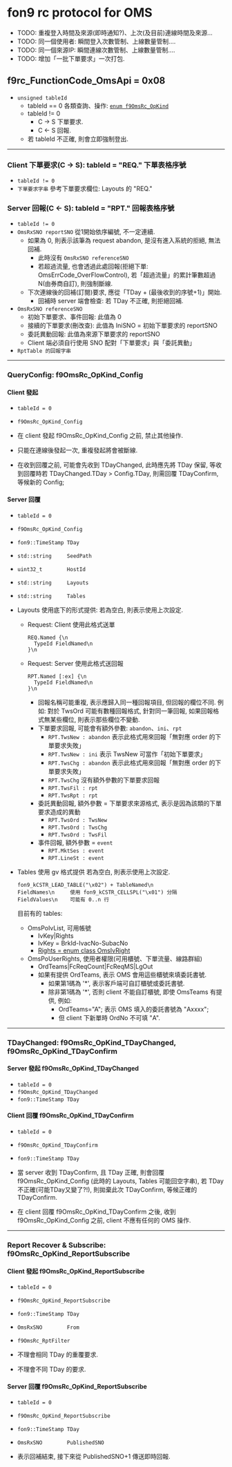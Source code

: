 ﻿fon9 rc protocol for OMS
========================

* TODO: 重複登入時間及來源(即時通知?)、上次(及目前)連線時間及來源...
* TODO: 同一個使用者: 瞬間登入次數管制、上線數量管制....
* TODO: 同一個來源IP: 瞬間連線次數管制、上線數量管制....
* TODO: 增加「一批下單要求」一次打包.


## f9rc_FunctionCode_OmsApi = 0x08
* `unsigned tableId`
  * tableId == 0 各類查詢、操作: [`enum f9OmsRc_OpKind`](OmsRc.h)
  * tableId != 0
    * C -> S 下單要求.
    * C <- S 回報.
  * 若 tableId 不正確, 則會立即強制登出.

---------------------------------------

### Client 下單要求(C -> S): tableId = "REQ." 下單表格序號
* `tableId != 0`
* `下單要求字串` 參考下單要求欄位: Layouts 的 "REQ."

### Server 回報(C <- S): tableId = "RPT." 回報表格序號
* `tableId != 0`
* `OmsRxSNO reportSNO`  從1開始依序編號, 不一定連續.
  * 如果為 0, 則表示該筆為 request abandon, 是沒有進入系統的拒絕, 無法回補.
    * 此時沒有 `OmsRxSNO referenceSNO`
    * 若超過流量, 也會透過此處回報(拒絕下單: OmsErrCode_OverFlowControl),
      若「超過流量」的累計筆數超過 N(由券商自訂), 則強制斷線.
  * 下次連線後的回補(訂閱)要求, 應從「TDay + (最後收到的序號+1)」開始.
    * 回補時 server 端會檢查: 若 TDay 不正確, 則拒絕回補.
* `OmsRxSNO referenceSNO`
  * 初始下單要求、事件回報: 此值為 0
  * 接續的下單要求(刪改查): 此值為 IniSNO = 初始下單要求的 reportSNO
  * 委託異動回報: 此值為來源下單要求的 reportSNO
  * Client 端必須自行使用 SNO 配對「下單要求」與「委託異動」
* `RptTable 的回報字串`

---------------------------------------

### QueryConfig: f9OmsRc_OpKind_Config
#### Client 發起
* `tableId = 0`
* `f9OmsRc_OpKind_Config`

* 在 client 發起 f9OmsRc_OpKind_Config 之前, 禁止其他操作.
* 只能在連線後發起一次, 重複發起將會被斷線.
* 在收到回覆之前, 可能會先收到 TDayChanged, 此時應先將 TDay 保留,
  等收到回覆時若 TDayChanged.TDay > Config.TDay, 則需回覆 TDayConfirm, 等候新的 Config;

#### Server 回覆
* `tableId = 0`
* `f9OmsRc_OpKind_Config`
* `fon9::TimeStamp TDay`
* `std::string     SeedPath`
* `uint32_t        HostId`
* `std::string     Layouts`
* `std::string     Tables`

* Layouts 使用底下的形式提供:
  若為空白, 則表示使用上次設定.
  * Request: Client 使用此格式送單
    ```
    REQ.Named {\n
      TypeId FieldNamed\n
    }\n
    ```
  * Request: Server 使用此格式送回報
    ```
    RPT.Named [:ex] {\n
      TypeId FieldNamed\n
    }\n
    ```
    * 回報名稱可能重複, 表示應歸入同一種回報項目, 但回報的欄位不同.
      例如: 對於 TwsOrd 可能有數種回報格式, 針對同一筆回報,
           如果回報格式無某些欄位, 則表示那些欄位不變動.
    * 下單要求回報, 可能會有額外參數: `abandon`、`ini`、`rpt`
      * `RPT.TwsNew : abandon`   表示此格式用來回報「無對應 order 的下單要求失敗」
      * `RPT.TwsNew : ini`       表示 TwsNew 可當作「初始下單要求」
      * `RPT.TwsChg : abandon`   表示此格式用來回報「無對應 order 的下單要求失敗」
      * `RPT.TwsChg`             沒有額外參數的下單要求回報
      * `RPT.TwsFil : rpt`
      * `RPT.TwsRpt : rpt`
    * 委託異動回報, 額外參數 = 下單要求來源格式, 表示是因為該類的下單要求造成的異動
      * `RPT.TwsOrd : TwsNew`
      * `RPT.TwsOrd : TwsChg`
      * `RPT.TwsOrd : TwsFil`
    * 事件回報, 額外參數 = `event`
      * `RPT.MktSes : event`
      * `RPT.LineSt : event`

* Tables 使用 gv 格式提供
  若為空白, 則表示使用上次設定.
  ```
  fon9_kCSTR_LEAD_TABLE("\x02") + TableNamed\n
  FieldNames\n     使用 fon9_kCSTR_CELLSPL("\x01") 分隔
  FieldValues\n    可能有 0..n 行
  ```
  目前有的 tables:
  * OmsPoIvList, 可用帳號
    * IvKey|Rights
    * IvKey = BrkId-IvacNo-SubacNo
    * [Rights = enum class OmsIvRight](OmsPoIvList.hpp)
  * OmsPoUserRights, 使用者權限(可用櫃號、下單流量、線路群組)
    * OrdTeams|FcReqCount|FcReqMS|LgOut
    * 如果有提供 OrdTeams, 表示 OMS 會用這些櫃號來填委託書號.
      * 如果第1碼為 '*', 表示客戶端可自訂櫃號或委託書號.
      * 除非第1碼為 '*', 否則 client 不能自訂櫃號, 即使 OmsTeams 有提供, 例如:
        * OrdTeams="A"; 表示 OMS 填入的委託書號為 "Axxxx";
        * 但 client 下新單時 OrdNo 不可填 "A".

---------------------------------------

### TDayChanged: f9OmsRc_OpKind_TDayChanged, f9OmsRc_OpKind_TDayConfirm
#### Server 發起 f9OmsRc_OpKind_TDayChanged
* `tableId = 0`
* `f9OmsRc_OpKind_TDayChanged`
* `fon9::TimeStamp TDay`

#### Client 回覆 f9OmsRc_OpKind_TDayConfirm
* `tableId = 0`
* `f9OmsRc_OpKind_TDayConfirm`
* `fon9::TimeStamp TDay`

* 當 server 收到 TDayConfirm, 且 TDay 正確,
  則會回覆 f9OmsRc_OpKind_Config (此時的 Layouts, Tables 可能回空字串),
  若 TDay 不正確(可能TDay又變了?!), 則拋棄此次 TDayConfirm, 等候正確的 TDayConfirm.
* 在 client 回覆 f9OmsRc_OpKind_TDayConfirm 之後, 收到 f9OmsRc_OpKind_Config 之前,
  client 不應有任何的 OMS 操作.

---------------------------------------

### Report Recover & Subscribe: f9OmsRc_OpKind_ReportSubscribe
#### Client 發起 f9OmsRc_OpKind_ReportSubscribe
* `tableId = 0`
* `f9OmsRc_OpKind_ReportSubscribe`
* `fon9::TimeStamp TDay`
* `OmsRxSNO        From`
* `f9OmsRc_RptFilter`

* 不理會相同 TDay 的重覆要求.
* 不理會不同 TDay 的要求.

#### Server 回覆 f9OmsRc_OpKind_ReportSubscribe
* `tableId = 0`
* `f9OmsRc_OpKind_ReportSubscribe`
* `fon9::TimeStamp TDay`
* `OmsRxSNO        PublishedSNO`

* 表示回補結束, 接下來從 PublishedSNO+1 傳送即時回報.
